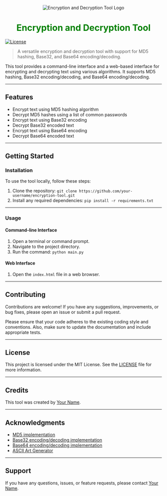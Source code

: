 <p align="center">
  <img src="encryption-tool-logo.png" alt="Encryption and Decryption Tool Logo">
</p>

<h1 align="center" style="color: green;">Encryption and Decryption Tool</h1>

[![License](https://img.shields.io/badge/license-MIT-green.svg)](https://opensource.org/licenses/MIT)

> A versatile encryption and decryption tool with support for MD5 hashing, Base32, and Base64 encoding/decoding.

This tool provides a command-line interface and a web-based interface for encrypting and decrypting text using various algorithms. It supports MD5 hashing, Base32 encoding/decoding, and Base64 encoding/decoding.

---

## Features

- Encrypt text using MD5 hashing algorithm
- Decrypt MD5 hashes using a list of common passwords
- Encrypt text using Base32 encoding
- Decrypt Base32 encoded text
- Encrypt text using Base64 encoding
- Decrypt Base64 encoded text

---

## Getting Started

### Installation

To use the tool locally, follow these steps:

1. Clone the repository: `git clone https://github.com/your-username/encryption-tool.git`
2. Install any required dependencies: `pip install -r requirements.txt`

---

### Usage

#### Command-line Interface

1. Open a terminal or command prompt.
2. Navigate to the project directory.
3. Run the command: `python main.py`

#### Web Interface

1. Open the `index.html` file in a web browser.

---

## Contributing

Contributions are welcome! If you have any suggestions, improvements, or bug fixes, please open an issue or submit a pull request.

Please ensure that your code adheres to the existing coding style and conventions. Also, make sure to update the documentation and include appropriate tests.

---

## License

This project is licensed under the MIT License. See the <span style="color: green;">[LICENSE](LICENSE)</span> file for more information.

---

## Credits

This tool was created by <span style="color: green;">[Your Name](https://github.com/your-username)</span>.

---

## Acknowledgments

- <span style="color: green;">[MD5 implementation](https://github.com/md5crypt/md5crypt)</span>
- <span style="color: green;">[Base32 encoding/decoding implementation](https://github.com/delight-im/Python-Base32)</span>
- <span style="color: green;">[Base64 encoding/decoding implementation](https://github.com/python/cpython/blob/main/Lib/base64.py)</span>
- <span style="color: green;">[ASCII Art Generator](http://patorjk.com/software/taag/)</span>

---

## Support

If you have any questions, issues, or feature requests, please contact <span style="color: green;">[Your Name](mailto:your-email@example.com)</span>.
